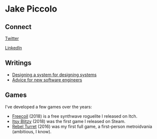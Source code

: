 # Jake Piccolo

## Connect
[Twitter](https://twitter.com/jakepiccolo)

[LinkedIn](https://www.linkedin.com/in/jake-piccolo-05663323/)


## Writings
* [Designing a system for designing systems](designing_systems.md)
* [Advice for new software engineers](engineer_advice.md)


## Games
I've developed a few games over the years:
* [Freecoil](https://mintysoul.itch.io/freecoil) (2018) is a free synthwave roguelite I released on Itch.
* [Itsy Blitzy](https://store.steampowered.com/app/858320/Itsy_Blitzy/) (2018) was the first game I released on Steam.
* [Rebel Turret](https://thejakey.itch.io/rebel-turret) (2016) was my first full game, a first-person metroidvania (ambitious, I know).
